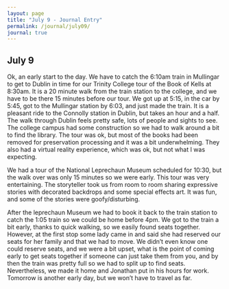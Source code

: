```yaml
---
layout: page
title: "July 9 - Journal Entry"
permalink: /journal/july09/
journal: true
---
```


## July 9

Ok, an early start to the day. We have to catch the 6:10am  train in Mullingar to get to Dublin in time for our Trinity College tour of the Book of Kells at 8:30am. It is a 20 minute walk from the train station to the college, and we have to be there 15 minutes before our tour. We got up at 5:15, in the car by 5:45, got to the Mullingar station by 6:03, and just made the train. It is a pleasant ride to the Connolly station in Dublin, but takes an hour and a half. The walk through Dublin feels pretty safe, lots of people and sights to see. The college campus had some construction so we had to walk around a bit to find the library. The tour was ok, but most of the books had been removed for preservation processing and it was a bit underwhelming. They also had a virtual reality experience, which was ok, but not what I was expecting. 

We had a tour of the National Leprechaun Museum scheduled for 10:30, but the walk over was only 15 minutes so we were early. This tour was very entertaining. The storyteller took us from room to room sharing expressive stories with decorated backdrops and some special effects art. It was fun, and some of the stories were goofy/disturbing. 

After the leprechaun Museum we had to book it back to the train station to catch the 1:05 train so we could be home before 4pm. We got to the train a bit early, thanks to quick walking, so we easily found seats together. However, at the first stop some lady came in and said she had reserved our seats for her family and that we had to move. We didn’t even know one could reserve seats, and we were a bit upset, what is the point of coming early to get seats together if someone can just take them from you, and by then the train was pretty full so we had to split up to find seats. Nevertheless, we made it home and Jonathan put in his hours for work. 
Tomorrow is another early day, but we won’t have to travel as far.
